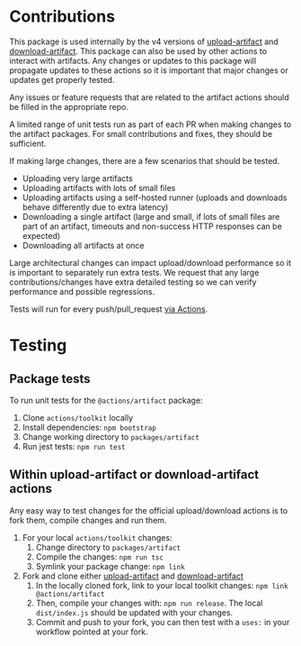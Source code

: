 # Contributions

This package is used internally by the v4 versions of [upload-artifact](https://github.com/actions/upload-artifact) and [download-artifact](https://github.com/actions/download-artifact). This package can also be used by other actions to interact with artifacts. Any changes or updates to this package will propagate updates to these actions so it is important that major changes or updates get properly tested.

Any issues or feature requests that are related to the artifact actions should be filled in the appropriate repo.

A limited range of unit tests run as part of each PR when making changes to the artifact packages. For small contributions and fixes, they should be sufficient.

If making large changes, there are a few scenarios that should be tested.

- Uploading very large artifacts
- Uploading artifacts with lots of small files
- Uploading artifacts using a self-hosted runner (uploads and downloads behave differently due to extra latency)
- Downloading a single artifact (large and small, if lots of small files are part of an artifact, timeouts and non-success HTTP responses can be expected)
- Downloading all artifacts at once

Large architectural changes can impact upload/download performance so it is important to separately run extra tests. We request that any large contributions/changes have extra detailed testing so we can verify performance and possible regressions.

Tests will run for every push/pull_request [via Actions](https://github.com/actions/toolkit/blob/main/.github/workflows/artifact-tests.yml).

# Testing

## Package tests

To run unit tests for the `@actions/artifact` package:

1. Clone `actions/toolkit` locally
2. Install dependencies: `npm bootstrap`
3. Change working directory to `packages/artifact`
4. Run jest tests: `npm run test`

## Within upload-artifact or download-artifact actions

Any easy way to test changes for the official upload/download actions is to fork them, compile changes and run them.

1. For your local `actions/toolkit` changes:
   1. Change directory to `packages/artifact`
   2. Compile the changes: `npm run tsc`
   3. Symlink your package change: `npm link`
2. Fork and clone either [upload-artifact](https://github.com/actions/upload-artifact) and [download-artifact](https://github.com/actions/download-artifact)
   1. In the locally cloned fork, link to your local toolkit changes: `npm link @actions/artifact`
   2. Then, compile your changes with: `npm run release`. The local `dist/index.js` should be updated with your changes.
   3. Commit and push to your fork, you can then test with a `uses:` in your workflow pointed at your fork.
